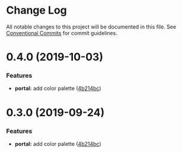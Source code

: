 # Change Log

All notable changes to this project will be documented in this file.
See [Conventional Commits](https://conventionalcommits.org) for commit guidelines.

# 0.4.0 (2019-10-03)

### Features

- **portal:** add color palette ([4b214bc](https://github.com/synerise/synerise-design/commit/4b214bc))

# 0.3.0 (2019-09-24)

### Features

- **portal:** add color palette ([4b214bc](https://github.com/synerise/synerise-design/commit/4b214bc))

